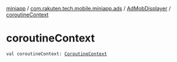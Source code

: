 [miniapp](../../index.md) / [com.rakuten.tech.mobile.miniapp.ads](../index.md) / [AdMobDisplayer](index.md) / [coroutineContext](./coroutine-context.md)

# coroutineContext

`val coroutineContext: `[`CoroutineContext`](https://kotlinlang.org/api/latest/jvm/stdlib/kotlin.coroutines/-coroutine-context/index.html)